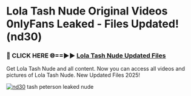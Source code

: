 # Lola Tash Nude Original Videos 0nlyFans Leaked - Files Updated! (nd30)

<h3>🔴 CLICK HERE 🌐==►► <a href="https://tinyurl.com/yrmya6cz" rel="nofollow">Lola Tash Nude Updated Files</a></h3>

Get Lola Tash Nude and all content. Now you can access all videos and pictures of Lola Tash Nude. New Updated Files 2025!

[![nd30](https://i.imgur.com/FMdXYCs.gif)](https://tinyurl.com/yrmya6cz)
tash peterson leaked nude